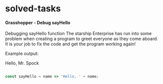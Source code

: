 # solved-tasks

#### Grasshopper - Debug sayHello
     
 Debugging sayHello function
 The starship Enterprise has run into some problem when creating a program to greet everyone as they come aboard. It is your job to fix the code and get the program working again!
 
 Example output:
 
 Hello, Mr. Spock
 
```javascript

const sayHello = name => 'Hello, ' + name;





```
